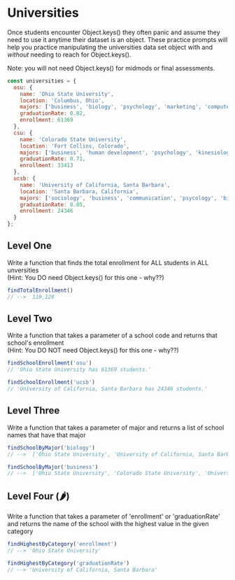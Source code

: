 # Universities

Once students encounter Object.keys() they often panic and assume they need to use it anytime their dataset is an object. These practice prompts will help you practice manipulating the universities data set object with and _without_ needing to reach for Object.keys().

Note: you will not need Object.keys() for midmods or final assessments.


```js
const universities = {
  osu: {
    name: 'Ohio State University',
    location: 'Columbus, Ohio',
    majors: ['business', 'biology', 'psychology', 'marketing', 'computer science'],
    graduationRate: 0.82,
    enrollment: 61369
  },
  csu: {
    name: 'Colorado State University',
    location: 'Fort Collins, Colorado',
    majors: ['business', 'human development', 'psychology', 'kinesiology', 'mechanical engineering'],
    graduationRate: 0.71,
    enrollment: 33413
  },
  ucsb: {
    name: 'University of California, Santa Barbara',
    location: 'Santa Barbara, California',
    majors: ['sociology', 'business', 'communication', 'psycology', 'biology'],
    graduationRate: 0.85,
    enrollment: 24346
  }
};

```

## Level One
Write a function that finds the total enrollment for ALL students in ALL unversities  
(Hint: You DO need Object.keys() for this one - why??)


```js
findTotalEnrollment() 
// -->  119,128
```

## Level Two
Write a function that takes a parameter of a school code and returns that school's enrollment  
(Hint: You DO NOT need Object.keys() for this one - why??)

```js
findSchoolEnrollment('osu')
// 'Ohio State University has 61369 students.'

findSchoolEnrollment('ucsb')
// 'University of California, Santa Barbara has 24346 students.'
```

## Level Three
Write a function that takes a parameter of major and returns a list of school names that have that major


```js
findSchoolByMajor('biology') 
// -->  ['Ohio State University', 'University of California, Santa Barbara']

findSchoolByMajor('business') 
// -->  ['Ohio State University', 'Colorado State University', 'University of California, Santa Barbara']
```

## Level Four (🌶)
Write a function that takes a parameter of 'enrollment' or 'graduationRate' and returns the name of the school with the highest value in the given category

```js
findHighestByCategory('enrollment') 
// --> 'Ohio State University'

findHighestByCategory('graduationRate') 
// --> 'University of California, Santa Barbara'
```